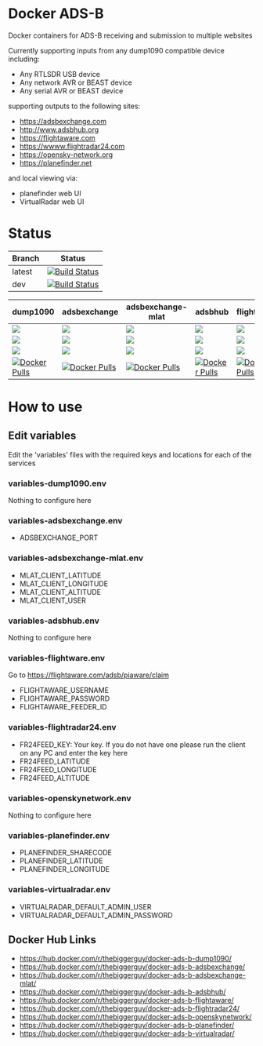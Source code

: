 # Docker ADS-B
Docker containers for ADS-B receiving and submission to multiple websites

Currently supporting inputs from any dump1090 compatible device including:
* Any RTLSDR USB device
* Any network AVR or BEAST device
* Any serial AVR or BEAST device

supporting outputs to the following sites:
* https://adsbexchange.com
* http://www.adsbhub.org
* https://flightaware.com
* https://wwww.flightradar24.com
* https://opensky-network.org
* https://planefinder.net

and local viewing via:
* planefinder web UI
* VirtualRadar web UI

# Status
| Branch | Status |
|--------|--------|
| latest | [![Build Status](https://travis-ci.org/TheBiggerGuy/docker-ads-b.svg?branch=latest)](https://travis-ci.org/TheBiggerGuy/docker-ads-b) |
| dev    | [![Build Status](https://travis-ci.org/TheBiggerGuy/docker-ads-b.svg?branch=dev)](https://travis-ci.org/TheBiggerGuy/docker-ads-b) |

| dump1090 | adsbexchange | adsbexchange-mlat | adsbhub | flightaware | flightradar24 | openskynetwork | planefinder | virtualradar |
|----------|--------------|-------------------|---------|-------------|---------------|----------------|-------------|--------------|
| [![](https://images.microbadger.com/badges/image/thebiggerguy/docker-ads-b-dump1090.svg)](https://microbadger.com/images/thebiggerguy/docker-ads-b-dump1090)   | [![](https://images.microbadger.com/badges/image/thebiggerguy/docker-ads-b-adsbexchange.svg)](https://microbadger.com/images/thebiggerguy/docker-ads-b-adsbexchange)   | [![](https://images.microbadger.com/badges/image/thebiggerguy/docker-ads-b-adsbexchange-mlat.svg)](https://microbadger.com/images/thebiggerguy/docker-ads-b-adsbexchange-mlat)   | [![](https://images.microbadger.com/badges/image/thebiggerguy/docker-ads-b-adsbhub.svg)](https://microbadger.com/images/thebiggerguy/docker-ads-b-adsbhub)   | [![](https://images.microbadger.com/badges/image/thebiggerguy/docker-ads-b-flightaware.svg)](https://microbadger.com/images/thebiggerguy/docker-ads-b-flightaware)   | [![](https://images.microbadger.com/badges/image/thebiggerguy/docker-ads-b-flightradar24.svg)](https://microbadger.com/images/thebiggerguy/docker-ads-b-flightradar24)   | [![](https://images.microbadger.com/badges/image/thebiggerguy/docker-ads-b-openskynetwork.svg)](https://microbadger.com/images/thebiggerguy/docker-ads-b-openskynetwork)   | [![](https://images.microbadger.com/badges/image/thebiggerguy/docker-ads-b-planefinder.svg)](https://microbadger.com/images/thebiggerguy/docker-ads-b-planefinder)   | [![](https://images.microbadger.com/badges/image/thebiggerguy/docker-ads-b-virtualradar.svg)](https://microbadger.com/images/thebiggerguy/docker-ads-b-virtualradar)   |
| [![](https://images.microbadger.com/badges/version/thebiggerguy/docker-ads-b-dump1090.svg)](https://microbadger.com/images/thebiggerguy/docker-ads-b-dump1090) | [![](https://images.microbadger.com/badges/version/thebiggerguy/docker-ads-b-adsbexchange.svg)](https://microbadger.com/images/thebiggerguy/docker-ads-b-adsbexchange) | [![](https://images.microbadger.com/badges/version/thebiggerguy/docker-ads-b-adsbexchange-mlat.svg)](https://microbadger.com/images/thebiggerguy/docker-ads-b-adsbexchange-mlat) | [![](https://images.microbadger.com/badges/version/thebiggerguy/docker-ads-b-adsbhub.svg)](https://microbadger.com/images/thebiggerguy/docker-ads-b-adsbhub) | [![](https://images.microbadger.com/badges/version/thebiggerguy/docker-ads-b-flightaware.svg)](https://microbadger.com/images/thebiggerguy/docker-ads-b-flightaware) | [![](https://images.microbadger.com/badges/version/thebiggerguy/docker-ads-b-flightradar24.svg)](https://microbadger.com/images/thebiggerguy/docker-ads-b-flightradar24) | [![](https://images.microbadger.com/badges/version/thebiggerguy/docker-ads-b-openskynetwork.svg)](https://microbadger.com/images/thebiggerguy/docker-ads-b-openskynetwork) | [![](https://images.microbadger.com/badges/version/thebiggerguy/docker-ads-b-planefinder.svg)](https://microbadger.com/images/thebiggerguy/docker-ads-b-planefinder) | [![](https://images.microbadger.com/badges/version/thebiggerguy/docker-ads-b-virtualradar.svg)](https://microbadger.com/images/thebiggerguy/docker-ads-b-virtualradar) |
| [![](https://images.microbadger.com/badges/commit/thebiggerguy/docker-ads-b-dump1090.svg)](https://microbadger.com/images/thebiggerguy/docker-ads-b-dump1090)  | [![](https://images.microbadger.com/badges/commit/thebiggerguy/docker-ads-b-adsbexchange.svg)](https://microbadger.com/images/thebiggerguy/docker-ads-b-adsbexchange)  | [![](https://images.microbadger.com/badges/commit/thebiggerguy/docker-ads-b-adsbexchange-mlat.svg)](https://microbadger.com/images/thebiggerguy/docker-ads-b-adsbexchange-mlat)  | [![](https://images.microbadger.com/badges/commit/thebiggerguy/docker-ads-b-adsbhub.svg)](https://microbadger.com/images/thebiggerguy/docker-ads-b-adsbhub)  | [![](https://images.microbadger.com/badges/commit/thebiggerguy/docker-ads-b-flightaware.svg)](https://microbadger.com/images/thebiggerguy/docker-ads-b-flightaware)  | [![](https://images.microbadger.com/badges/commit/thebiggerguy/docker-ads-b-flightradar24.svg)](https://microbadger.com/images/thebiggerguy/docker-ads-b-flightradar24)  | [![](https://images.microbadger.com/badges/commit/thebiggerguy/docker-ads-b-openskynetwork.svg)](https://microbadger.com/images/thebiggerguy/docker-ads-b-openskynetwork)  | [![](https://images.microbadger.com/badges/commit/thebiggerguy/docker-ads-b-planefinder.svg)](https://microbadger.com/images/thebiggerguy/docker-ads-b-planefinder)  | [![](https://images.microbadger.com/badges/commit/thebiggerguy/docker-ads-b-virtualradar.svg)](https://microbadger.com/images/thebiggerguy/docker-ads-b-virtualradar)  |
| [![Docker Pulls](https://img.shields.io/docker/pulls/thebiggerguy/docker-ads-b-dump1090.svg)](https://hub.docker.com/r/thebiggerguy/docker-ads-b-dump1090/)    | [![Docker Pulls](https://img.shields.io/docker/pulls/thebiggerguy/docker-ads-b-adsbexchange.svg)](https://hub.docker.com/r/thebiggerguy/docker-ads-b-adsbexchange/)    | [![Docker Pulls](https://img.shields.io/docker/pulls/thebiggerguy/docker-ads-b-adsbexchange-mlat.svg)](https://hub.docker.com/r/thebiggerguy/docker-ads-b-adsbexchange-mlat/)    | [![Docker Pulls](https://img.shields.io/docker/pulls/thebiggerguy/docker-ads-b-adsbhub.svg)](https://hub.docker.com/r/thebiggerguy/docker-ads-b-adsbhub/)    | [![Docker Pulls](https://img.shields.io/docker/pulls/thebiggerguy/docker-ads-b-flightaware.svg)](https://hub.docker.com/r/thebiggerguy/docker-ads-b-flightaware/)    | [![Docker Pulls](https://img.shields.io/docker/pulls/thebiggerguy/docker-ads-b-flightradar24.svg)](https://hub.docker.com/r/thebiggerguy/docker-ads-b-flightradar24/)    | [![Docker Pulls](https://img.shields.io/docker/pulls/thebiggerguy/docker-ads-b-openskynetwork.svg)](https://hub.docker.com/r/thebiggerguy/docker-ads-b-openskynetwork/)    | [![Docker Pulls](https://img.shields.io/docker/pulls/thebiggerguy/docker-ads-b-planefinder.svg)](https://hub.docker.com/r/thebiggerguy/docker-ads-b-planefinder/)    | [![Docker Pulls](https://img.shields.io/docker/pulls/thebiggerguy/docker-ads-b-virtualradar.svg)](https://hub.docker.com/r/thebiggerguy/docker-ads-b-virtualradar/)    |

# How to use
## Edit variables
Edit the 'variables' files with the required keys and locations for each of the services

### variables-dump1090.env
Nothing to configure here

### variables-adsbexchange.env
* ADSBEXCHANGE_PORT

### variables-adsbexchange-mlat.env
* MLAT_CLIENT_LATITUDE
* MLAT_CLIENT_LONGITUDE
* MLAT_CLIENT_ALTITUDE
* MLAT_CLIENT_USER

### variables-adsbhub.env
Nothing to configure here

### variables-flightware.env
Go to https://flightaware.com/adsb/piaware/claim
* FLIGHTAWARE_USERNAME
* FLIGHTAWARE_PASSWORD
* FLIGHTAWARE_FEEDER_ID

### variables-flightradar24.env
* FR24FEED_KEY: Your key. If you do not have one please run the client on any PC and enter the key here
* FR24FEED_LATITUDE
* FR24FEED_LONGITUDE
* FR24FEED_ALTITUDE

### variables-openskynetwork.env
Nothing to configure here

### variables-planefinder.env
* PLANEFINDER_SHARECODE
* PLANEFINDER_LATITUDE
* PLANEFINDER_LONGITUDE

### variables-virtualradar.env
* VIRTUALRADAR_DEFAULT_ADMIN_USER
* VIRTUALRADAR_DEFAULT_ADMIN_PASSWORD


## Docker Hub Links
* https://hub.docker.com/r/thebiggerguy/docker-ads-b-dump1090/
* https://hub.docker.com/r/thebiggerguy/docker-ads-b-adsbexchange/
* https://hub.docker.com/r/thebiggerguy/docker-ads-b-adsbexchange-mlat/
* https://hub.docker.com/r/thebiggerguy/docker-ads-b-adsbhub/
* https://hub.docker.com/r/thebiggerguy/docker-ads-b-flightaware/
* https://hub.docker.com/r/thebiggerguy/docker-ads-b-flightradar24/
* https://hub.docker.com/r/thebiggerguy/docker-ads-b-openskynetwork/
* https://hub.docker.com/r/thebiggerguy/docker-ads-b-planefinder/
* https://hub.docker.com/r/thebiggerguy/docker-ads-b-virtualradar/
